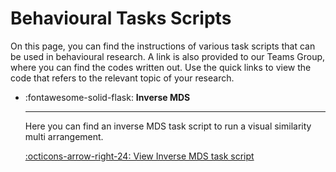 # Behavioural Tasks Scripts

On this page, you can find the instructions of various task scripts that can be used in behavioural research. A link is also provided to our Teams Group, where you can find the codes written out. Use the quick links to view the code that refers to the relevant topic of your research.

<div class="grid cards" markdown>

- :fontawesome-solid-flask: **Inverse MDS**

    ---

    Here you can find an inverse MDS task script to run a visual similarity multi arrangement.

    [:octicons-arrow-right-24: View Inverse MDS task script](MDS-task-script.md)
